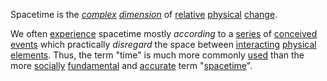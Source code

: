 Spacetime is the *[complex](https://github.com/gcassel/Modular-Organization-Terminology/blob/master/terms/complex.md) [dimension](https://github.com/gcassel/Modular-Organization-Terminology/blob/master/terms/dimension.md)* of [relative](https://github.com/gcassel/Modular-Organization-Terminology/blob/master/terms/relationship.md) [physical](https://github.com/gcassel/Modular-Organization-Terminology/blob/master/terms/physical.md) [change](https://github.com/gcassel/Modular-Organization-Terminology/blob/master/terms/change.md).

We often [experience](https://github.com/gcassel/Modular-Organization-Terminology/blob/master/terms/experience.md) spacetime mostly *according* to a [series](https://github.com/gcassel/Modular-Organization-Terminology/blob/master/terms/series.md) of [conceived](https://github.com/gcassel/Modular-Organization-Terminology/blob/master/terms/concept.md) [events](https://github.com/gcassel/Modular-Organization-Terminology/blob/master/terms/event.md) which practically *disregard* the space between [interacting](https://github.com/gcassel/Modular-Organization-Terminology/blob/master/terms/interaction.md) [physical](https://github.com/gcassel/Modular-Organization-Terminology/blob/master/terms/physical.md) [elements](https://github.com/gcassel/Modular-Organization-Terminology/blob/master/terms/element.md).  Thus, the term "time" is much more commonly [used](https://github.com/gcassel/Modular-Organization-Terminology/blob/master/terms/use.md) than the more [socially](https://github.com/gcassel/Modular-Organization-Terminology/blob/master/terms/social.md) [fundamental](https://github.com/gcassel/Modular-Organization-Terminology/blob/master/terms/fundamental.md) and [accurate](https://github.com/gcassel/Modular-Organization-Terminology/blob/master/terms/accurate.md) term "[spacetime](https://github.com/gcassel/Modular-Organization-Terminology/blob/master/terms/spacetime.md)".
